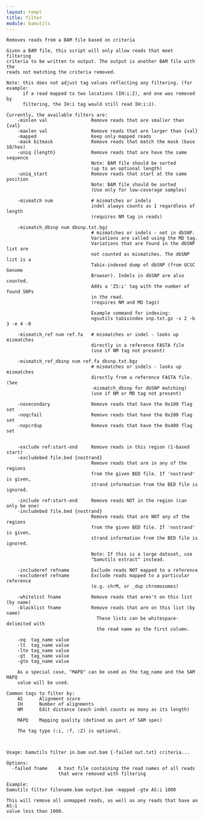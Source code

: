 ```yaml
---
layout: templ
title: filter
module: bamutils
---
```

    
    Removes reads from a BAM file based on criteria
    
    Given a BAM file, this script will only allow reads that meet filtering
    criteria to be written to output. The output is another BAM file with the
    reads not matching the criteria removed.
    
    Note: this does not adjust tag values reflecting any filtering. (for example:
          if a read mapped to two locations (IH:i:2), and one was removed by
          filtering, the IH:i tag would still read IH:i:2).
    
    Currently, the available filters are:
        -minlen val                Remove reads that are smaller than {val}
        -maxlen val                Remove reads that are larger than {val}
        -mapped                    Keep only mapped reads
        -mask bitmask              Remove reads that match the mask (base 10/hex)
        -uniq {length}             Remove reads that are have the same sequence
                                   Note: BAM file should be sorted
                                   (up to an optional length)
        -uniq_start                Remove reads that start at the same position
                                   Note: BAM file should be sorted
                                   (Use only for low-coverage samples)
    
        -mismatch num              # mismatches or indels
                                   indel always counts as 1 regardless of length
                                   (requires NM tag in reads)
    
        -mismatch_dbsnp num dbsnp.txt.bgz
                                   # mismatches or indels - not in dbSNP.
                                   Variations are called using the MD tag.
                                   Variations that are found in the dbSNP list are
                                   not counted as mismatches. The dbSNP list is a
                                   Tabix-indexed dump of dbSNP (from UCSC Genome
                                   Browser). Indels in dbSNP are also counted.
                                   Adds a 'ZS:i' tag with the number of found SNPs
                                   in the read.
                                   (requires NM and MD tags)
    
                                   Example command for indexing:
                                   ngsutils tabixindex snp.txt.gz -s 2 -b 3 -e 4 -0
    
        -mismatch_ref num ref.fa   # mismatches or indel - looks up mismatches
                                   directly in a reference FASTA file
                                   (use if NM tag not present)
    
        -mismatch_ref_dbsnp num ref.fa dbsnp.txt.bgz
                                   # mismatches or indels - looks up mismatches
                                   directly from a reference FASTA file. (See
                                   -mismatch_dbsnp for dbSNP matching)
                                   (use if NM or MD tag not present)
    
        -nosecondary               Remove reads that have the 0x100 flag set
        -noqcfail                  Remove reads that have the 0x200 flag set
        -nopcrdup                  Remove reads that have the 0x400 flag set
    
    
        -exclude ref:start-end     Remove reads in this region (1-based start)
        -excludebed file.bed {nostrand}
                                   Remove reads that are in any of the regions
                                   from the given BED file. If 'nostrand' is given,
                                   strand information from the BED file is ignored.
    
        -include ref:start-end     Remove reads NOT in the region (can only be one)
        -includebed file.bed {nostrand}
                                   Remove reads that are NOT any of the regions
                                   from the given BED file. If 'nostrand' is given,
                                   strand information from the BED file is ignored.
    
                                   Note: If this is a large dataset, use
                                   "bamutils extract" instead.
    
        -includeref refname        Exclude reads NOT mapped to a reference
        -excluderef refname        Exclude reads mapped to a particular reference
                                   (e.g. chrM, or _dup chromosomes)
    
        -whitelist fname           Remove reads that aren't on this list (by name)
        -blacklist fname           Remove reads that are on this list (by name)
                                     These lists can be whitespace-delimited with
                                     the read name as the first column.
    
        -eq  tag_name value
        -lt  tag_name value
        -lte tag_name value
        -gt  tag_name value
        -gte tag_name value
    
        As a special case, "MAPQ" can be used as the tag_name and the SAM MAPQ
        value will be used.
    
    Common tags to filter by:
        AS      Alignment score
        IH      Number of alignments
        NM      Edit distance (each indel counts as many as its length)
    
        MAPQ    Mapping quality (defined as part of SAM spec)
    
        The tag type (:i, :f, :Z) is optional.
    
    
    
    Usage: bamutils filter in.bam out.bam {-failed out.txt} criteria...
    
    Options:
      -failed fname    A text file containing the read names of all reads
                       that were removed with filtering
    
    Example:
    bamutils filter filename.bam output.bam -mapped -gte AS:i 1000
    
    This will remove all unmapped reads, as well as any reads that have an AS:i
    value less than 1000.
    
    
